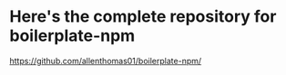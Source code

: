 # Here's the complete repository for boilerplate-npm
https://github.com/allenthomas01/boilerplate-npm/
